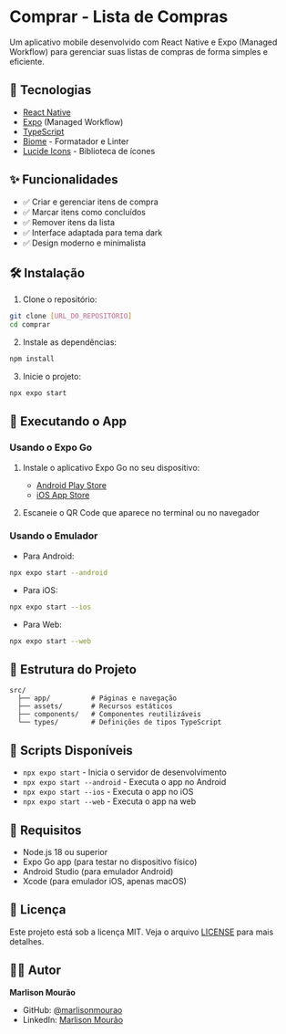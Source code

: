 # Comprar - Lista de Compras

Um aplicativo mobile desenvolvido com React Native e Expo (Managed Workflow) para gerenciar suas listas de compras de forma simples e eficiente.

## 🚀 Tecnologias

- [React Native](https://reactnative.dev/)
- [Expo](https://expo.dev/) (Managed Workflow)
- [TypeScript](https://www.typescriptlang.org/)
- [Biome](https://biomejs.dev/) - Formatador e Linter
- [Lucide Icons](https://lucide.dev/) - Biblioteca de ícones

## ✨ Funcionalidades

- ✅ Criar e gerenciar itens de compra
- ✅ Marcar itens como concluídos
- ✅ Remover itens da lista
- ✅ Interface adaptada para tema dark
- ✅ Design moderno e minimalista

## 🛠️ Instalação

1. Clone o repositório:
```bash
git clone [URL_DO_REPOSITÓRIO]
cd comprar
```

2. Instale as dependências:
```bash
npm install
```

3. Inicie o projeto:
```bash
npx expo start
```

## 📱 Executando o App

### Usando o Expo Go
1. Instale o aplicativo Expo Go no seu dispositivo:
   - [Android Play Store](https://play.google.com/store/apps/details?id=host.exp.exponent)
   - [iOS App Store](https://apps.apple.com/app/expo-go/id982107779)

2. Escaneie o QR Code que aparece no terminal ou no navegador

### Usando o Emulador
- Para Android:
```bash
npx expo start --android
```

- Para iOS:
```bash
npx expo start --ios
```

- Para Web:
```bash
npx expo start --web
```

## 🎨 Estrutura do Projeto

```
src/
  ├── app/          # Páginas e navegação
  ├── assets/       # Recursos estáticos
  ├── components/   # Componentes reutilizáveis
  └── types/        # Definições de tipos TypeScript
```

## 🧪 Scripts Disponíveis

- `npx expo start` - Inicia o servidor de desenvolvimento
- `npx expo start --android` - Executa o app no Android
- `npx expo start --ios` - Executa o app no iOS
- `npx expo start --web` - Executa o app na web

## 📱 Requisitos

- Node.js 18 ou superior
- Expo Go app (para testar no dispositivo físico)
- Android Studio (para emulador Android)
- Xcode (para emulador iOS, apenas macOS)

## 📝 Licença

Este projeto está sob a licença MIT. Veja o arquivo [LICENSE](LICENSE) para mais detalhes.

## 👨‍💻 Autor

**Marlison Mourão**

- GitHub: [@marlisonmourao](https://github.com/marlisonmourao)
- LinkedIn: [Marlison Mourão](https://linkedin.com/in/marlisonmourao) 